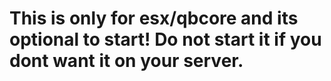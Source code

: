 # This is only for esx/qbcore and its optional to start! Do not start it if you dont want it on your server.